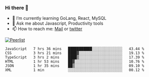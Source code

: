 ### Hi there 👋

- 🌱 I’m currently learning GoLang, React, MySQL
- 💬 Ask me about Javascript, Productivity tools 
- 📫 How to reach me: [Mail](mailto:kvaishak47@gmail.com) or [twitter](https://twitter.com/kvaish4k)

[![Peerlist](https://peerlist-readme-badge.herokuapp.com/api/kvaishak)](https://peerlist.io/kvaishak)

<!--START_SECTION:waka-->

```text
JavaScript   7 hrs 36 mins   ███████████░░░░░░░░░░░░░░   43.44 %
CSS          3 hrs 21 mins   ████▓░░░░░░░░░░░░░░░░░░░░   19.13 %
TypeScript   3 hrs 2 mins    ████▒░░░░░░░░░░░░░░░░░░░░   17.39 %
HTML         1 hr 53 mins    ██▓░░░░░░░░░░░░░░░░░░░░░░   10.76 %
JSON         1 hr 35 mins    ██▒░░░░░░░░░░░░░░░░░░░░░░   09.10 %
XML          1 min           ░░░░░░░░░░░░░░░░░░░░░░░░░   00.12 %
```

<!--END_SECTION:waka-->
